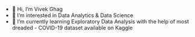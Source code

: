 - 👋 Hi, I’m Vivek Ghag
- 👀 I’m interested in Data Analytics & Data Science
- 🌱 I’m currently learning Exploratory Data Analysis with the help of most dreaded - COVID-19 dataset available on Kaggle

<!---
meetviv1/meetviv1 is a ✨ special ✨ repository because its `README.md` (this file) appears on your GitHub profile.
You can click the Preview link to take a look at your changes.
--->
